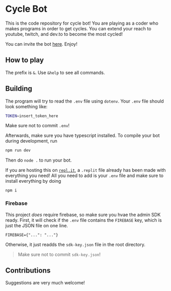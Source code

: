 # Cycle Bot
This is the code repository for cycle bot! You are playing as a coder who makes programs in order to get cycles. You can extend your reach to youtube, twitch, and dev.to to become the most cycled!

You can invite the bot [here](https://discord.com/api/oauth2/authorize?client_id=781939317450342470&permissions=265280&scope=bot). Enjoy!


## How to play
The prefix is `&`. Use `&help` to see all commands.

## Building
The program will try to read the `.env` file using `dotenv`. Your `.env` file should look something like:
```sh
TOKEN=insert_token_here
```
Make sure not to commit `.env`!

Afterwards, make sure you have typescript installed. To compile your bot during development, run
```sh
npm run dev
```

Then do `node .` to run your bot.

If you are hosting this on [`repl.it`](https://repl.it/), a `.replit` file already has been made with everything you need! All you need to add is your `.env` file and make sure to install everything by doing
```
npm i
```

### Firebase
This project *does* require firebase, so make sure you hvae the admin SDK ready. First, it will check if the `.env` file contains the `FIREBASE` key, which is just the JSON file on one line.
```
FIREBASE={"...": "..."}
```
Otherwise, it just readds the `sdk-key.json` file in the root directory.
> Make sure not to commit `sdk-key.json`!

## Contributions
Suggestions are very much welcome!